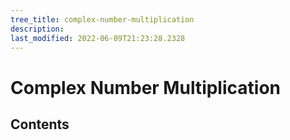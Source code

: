 ```yaml
---
tree_title: complex-number-multiplication
description: 
last_modified: 2022-06-09T21:23:28.2328
---
```


# Complex Number Multiplication

## Contents
